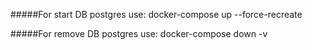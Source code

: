 #####For start DB postgres use:
docker-compose up --force-recreate

#####For remove DB postgres use:
docker-compose down -v
